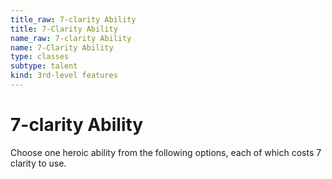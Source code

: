 ```yaml
---
title_raw: 7-clarity Ability
title: 7-Clarity Ability
name_raw: 7-clarity Ability
name: 7-Clarity Ability
type: classes
subtype: talent
kind: 3rd-level features
---
```


# 7-clarity Ability

Choose one heroic ability from the following options, each of which costs 7 clarity to use.
